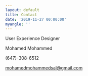 ```yaml
---
layout: default
title: Contact
date: '2019-11-27 00:00:00'
myangle: ''
---
```

User Experience Designer

Mohamed Mohammed

(647)-308-6512

mohamedmohammedsal@gmail.com
